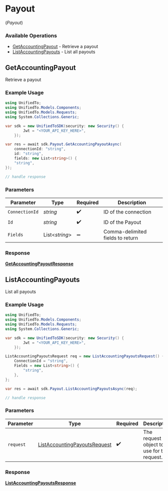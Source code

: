 # Payout
(*Payout*)

### Available Operations

* [GetAccountingPayout](#getaccountingpayout) - Retrieve a payout
* [ListAccountingPayouts](#listaccountingpayouts) - List all payouts

## GetAccountingPayout

Retrieve a payout

### Example Usage

```csharp
using UnifiedTo;
using UnifiedTo.Models.Components;
using UnifiedTo.Models.Requests;
using System.Collections.Generic;

var sdk = new UnifiedToSDK(security: new Security() {
        Jwt = "<YOUR_API_KEY_HERE>",
    });

var res = await sdk.Payout.GetAccountingPayoutAsync(
    connectionId: "string",
    id: "string",
    fields: new List<string>() {
    "string",
});

// handle response
```

### Parameters

| Parameter                        | Type                             | Required                         | Description                      |
| -------------------------------- | -------------------------------- | -------------------------------- | -------------------------------- |
| `ConnectionId`                   | *string*                         | :heavy_check_mark:               | ID of the connection             |
| `Id`                             | *string*                         | :heavy_check_mark:               | ID of the Payout                 |
| `Fields`                         | List<*string*>                   | :heavy_minus_sign:               | Comma-delimited fields to return |


### Response

**[GetAccountingPayoutResponse](../../Models/Requests/GetAccountingPayoutResponse.md)**


## ListAccountingPayouts

List all payouts

### Example Usage

```csharp
using UnifiedTo;
using UnifiedTo.Models.Components;
using UnifiedTo.Models.Requests;
using System.Collections.Generic;

var sdk = new UnifiedToSDK(security: new Security() {
        Jwt = "<YOUR_API_KEY_HERE>",
    });

ListAccountingPayoutsRequest req = new ListAccountingPayoutsRequest() {
    ConnectionId = "string",
    Fields = new List<string>() {
        "string",
    },
};

var res = await sdk.Payout.ListAccountingPayoutsAsync(req);

// handle response
```

### Parameters

| Parameter                                                                             | Type                                                                                  | Required                                                                              | Description                                                                           |
| ------------------------------------------------------------------------------------- | ------------------------------------------------------------------------------------- | ------------------------------------------------------------------------------------- | ------------------------------------------------------------------------------------- |
| `request`                                                                             | [ListAccountingPayoutsRequest](../../Models/Requests/ListAccountingPayoutsRequest.md) | :heavy_check_mark:                                                                    | The request object to use for the request.                                            |


### Response

**[ListAccountingPayoutsResponse](../../Models/Requests/ListAccountingPayoutsResponse.md)**

